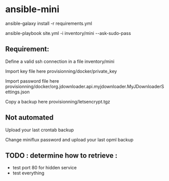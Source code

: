 # ansible-mini

ansible-galaxy install -r requirements.yml

ansible-playbook site.yml  -i inventory/mini --ask-sudo-pass

## Requirement:

Define a valid ssh connection in a file inventory/mini

Import key file here provisionning/docker/private_key

Import password file here provisionning/docker/org.jdownloader.api.myjdownloader.MyJDownloaderSettings.json

Copy a backup here provisionning/letsencrypt.tgz

## Not automated

Upload your last crontab backup

Change miniflux password and upload your last opml backup

## TODO : determine how to retrieve :
- test port 80 for hidden service
- test everything
